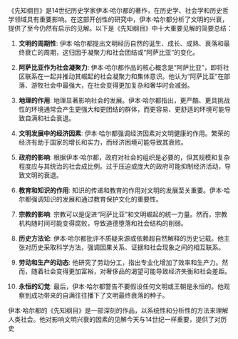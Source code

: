 《先知纲目》是14世纪历史学家伊本·哈尔都的著作，在历史学、社会学和历史哲学领域具有重要影响。在这部开创性的研究中，伊本·哈尔都分析了文明的兴衰，提供了至今仍然有启示的见解。以下是《先知纲目》中十大重要见解的简要总结：

1. **文明的周期性**: 伊本·哈尔都提出文明经历自然的诞生、成长、成熟、衰落和最终衰亡的周期，这归因于凝聚力和社会团结或“阿萨比亚”的变化。

2. **阿萨比亚作为社会凝聚力**: 伊本·哈尔都作品的核心概念是“阿萨比亚”，即将社区联系在一起并推动其崛起的社会凝聚力和集体意识。他认为“阿萨比亚”在部落、游牧社会中最强大，在社会变得更加复杂和奢华时会减弱。

3. **地理的作用**: 地理显著影响社会的发展。伊本·哈尔都指出，更严酷、更具挑战性的环境通常会产生更强大和更团结的群体，而更容易、更舒适的环境可能导致自满和社会衰退。

4. **文明发展中的经济因素**: 伊本·哈尔都强调经济因素对文明健康的作用。繁荣的经济有助于国家的增长和实力，而经济困境可能导致其衰败。

5. **政府的影响**: 根据伊本·哈尔都，政府对社会的组织是必要的，但其规模和复杂程度应与其统治的社会成比例。过于压迫或庞大的政府可能抑制经济活动，导致文明的衰退。

6. **教育和知识的作用**: 知识的传递和教育的作用对文明的发展至关重要。伊本·哈尔都强调知识的发展和通过教育保护文化的重要性。

7. **宗教的影响**: 宗教可以是促进“阿萨比亚”和文明崛起的统一力量。然而，宗教机构随时间可能变得腐败，导致道德堕落和社会结构的削弱。

8. **历史方法论**: 伊本·哈尔都批评不质疑来源或依赖超自然解释的历史记载。他主张对历史采取科学方法，强调因果关系、证据和社会现象之间的相互联系。

9. **劳动和生产的动态**: 他研究了劳动分工，指出专业化增加了效率和生产力。然而，随着社会变得更加富裕，对奢侈品的渴望可能导致经济失衡和社会差距。

10. **永恒的幻觉**: 最后，伊本·哈尔都警告不要假设任何文明或王朝是永恒的。他观察到成功带来的自满往往播下了文明最终衰落的种子。

伊本·哈尔都的《先知纲目》是一部深刻的作品，以系统性和分析性的方法来理解人类社会。他对影响文明兴衰的因素的见解今天与14世纪一样重要，提供了对历史